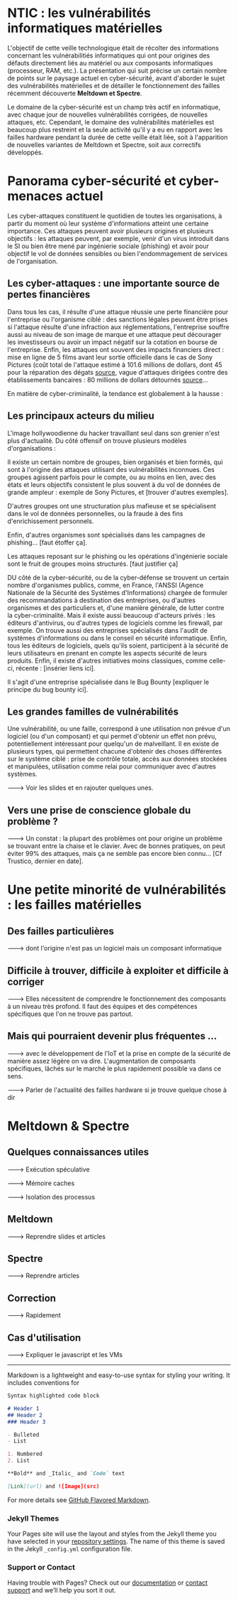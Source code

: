 # NTIC : les vulnérabilités informatiques matérielles

L'objectif de cette veille technologique était de récolter des informations concernant les vulnérabilitiés informatiques qui ont pour origines des défauts directement liés au matériel ou aux composants informatiques (processeur, RAM, etc.). La présentation qui suit précise un certain nombre de points sur le paysage actuel en cyber-sécurité, avant d'aborder le sujet des vulnérabilités matérielles et de détailler le fonctionnement des failles récemment découverte **Meltdown et Spectre**.

Le domaine de la cyber-sécurité est un champ très actif en informatique, avec chaque jour de nouvelles vulnérabilités corrigées, de nouvelles attaques, etc. Cependant, le domaine des vulnérabilités matérielles est beaucoup plus restreint et la seule activité qu'il y a eu en rapport avec les failles hardware pendant la durée de cette veille était liée, soit à l'apparition de nouvelles variantes de Meltdown et Spectre, soit aux correctifs développés.

# Panorama cyber-sécurité et cyber-menaces actuel  

Les cyber-attaques constituent le quotidien de toutes les organisations, à partir du moment où leur système d'informations atteint une certaine importance. Ces attaques peuvent avoir plusieurs origines et plusieurs objectifs : les attaques peuvent, par exemple, venir d'un virus introduit dans le SI ou bien être mené par ingénierie sociale (phishing) et avoir pour objectif le vol de données sensibles ou bien l'endommagement de services de l'organisation. 

## Les cyber-attaques : une importante source de pertes financières

Dans tous les cas, il résulte d'une attaque réussie une perte financière pour l'entreprise ou l'organisme ciblé : des sanctions légales peuvent être prises si l'attaque résulte d'une infraction aux réglementations, l'entreprise souffre aussi au niveau de son image de marque et une attaque peut décourager les investisseurs ou avoir un impact négatif sur la cotation en bourse de l'entreprise. Enfin, les attaques ont souvent des impacts financiers direct : mise en ligne de 5 films avant leur sortie officielle dans le cas de Sony Pictures (coût total de l'attaque estimé à 101.6 millions de dollars, dont 45 pour la réparation des dégats [source](https://pedagogie.ec-lyon.fr/claroline/backends/download.php?url=LzIwMTctMjAxOC9Db3Vyc19T6WN1cml06V9kdV9TSV92Mi5wZGY%3D&cidReset=true&cidReq=S9_17160), vague d'attaques dirigées contre des établissements bancaires : 80 millions de dollars détournés [source](http://www.lemonde.fr/technologies/article/2012/06/26/80-millions-de-dollars-detournes-dans-une-cyberattaque-visant-des-banques_1724984_651865.html)...

En matière de cyber-criminalité, la tendance est globalement à la hausse : 



## Les principaux acteurs du milieu


L'image hollywoodienne du hacker travaillant seul dans son grenier n'est plus d'actualité. Du côté offensif on trouve plusieurs modèles d'organisations : 

Il existe un certain nombre de groupes, bien organisés et bien formés, qui sont à l'origine des attaques utilisant des vulnérabilités inconnues. Ces groupes agissent parfois pour le compte, ou au moins en lien, avec des états et leurs objectifs consistent le plus souvent à du vol de données de grande ampleur : exemple de Sony Pictures, et [trouver d'autres exemples].

D'autres groupes ont une structuration plus mafieuse et se spécialisent dans le vol de données personnelles, ou la fraude à des fins d'enrichissement personnels.

Enfin, d'autres organismes sont spécialisés dans les campagnes de phishing... [faut étoffer ça].


Les attaques reposant sur le phishing ou les opérations d'ingénierie sociale sont le fruit de groupes moins structurés. [faut justifier ça]

DU côté de la cyber-sécurité, ou de la cyber-défense se trouvent un certain nombre d'organismes publics, comme, en France, l'ANSSI (Agence Nationale de la Sécurité des Systèmes d'Informations) chargée de formuler des recommandations à destination des entreprises, ou d'autres organismes et des particuliers et, d'une manière générale, de lutter contre la cyber-criminalité. Mais il existe aussi beaucoup d'acteurs privés : les éditeurs d'antivirus, ou d'autres types de logiciels comme les firewall, par exemple. On trouve aussi des entreprises spécialisés dans l'audit de systèmes d'informations ou dans le conseil en sécurité informatique. Enfin, tous les éditeurs de logiciels, quels qu'ils soient, participent à la sécurité de leurs utilisateurs en prenant en compte les aspects sécurité de leurs produits. Enfin, il existe d'autres initiatives moins classiques, comme celle-ci, récente : [insérier liens ici].

Il s'agit d'une entreprise spécialisée dans le Bug Bounty [expliquer le principe du bug bounty ici].

## Les grandes familles de vulnérabilités

Une vulnérabilité, ou une faille, correspond à une utilisation non prévue d'un logiciel (ou d'un composant) et qui permet d'obtenir un effet non prévu, potentiellement intéressant pour quelqu'un de malveillant. Il en existe de plusieurs types, qui permettent chacune d'obtenir des choses différentes sur le système ciblé : prise de contrôle totale, accès aux données stockées et manipulées, utilisation comme relai pour communiquer avec d'autres systèmes.

---> Voir les slides et en rajouter quelques unes.


## Vers une prise de conscience globale du problème ?

---> Un constat : la plupart des problèmes ont pour origine un problème se trouvant entre la chaise et le clavier. Avec de bonnes pratiques, on peut éviter 99% des attaques, mais ça ne semble pas encore bien connu... [Cf Trustico, dernier en date].














































































































# Une petite minorité de vulnérabilités : les failles matérielles

## Des failles particulières

---> dont l'origine n'est pas un logiciel mais un composant informatique

## Difficile à trouver, difficile à exploiter et difficile à corriger

---> Elles nécessitent de comprendre le fonctionnement des composants à un niveau très profond. Il faut des équipes et des compétences spécifiques que l'on ne trouve pas partout.


## Mais qui pourraient devenir plus fréquentes ...

---> avec le développement de l'IoT et la prise en compte de la sécurité de manière assez légère on va dire. L'augmentation de composants spécifiques, lâchés sur le marché le plus rapidement possible va dans ce sens.

---> Parler de l'actualité des failles hardware si je trouve quelque chose à dir


# Meltdown & Spectre

## Quelques connaissances utiles

---> Exécution spéculative

---> Mémoire caches

---> Isolation des processus


## Meltdown

---> Reprendre slides et articles

## Spectre

---> Reprendre articles

## Correction

---> Rapidement


## Cas d'utilisation

---> Expliquer le javascript et les VMs



















---------------------------------------------------------------------------------------------------------------------------



Markdown is a lightweight and easy-to-use syntax for styling your writing. It includes conventions for

```markdown
Syntax highlighted code block

# Header 1
## Header 2
### Header 3

- Bulleted
- List

1. Numbered
2. List

**Bold** and _Italic_ and `Code` text

[Link](url) and ![Image](src)
```

For more details see [GitHub Flavored Markdown](https://guides.github.com/features/mastering-markdown/).

### Jekyll Themes

Your Pages site will use the layout and styles from the Jekyll theme you have selected in your [repository settings](https://github.com/tduboudi/Meltdown-Spectre/settings). The name of this theme is saved in the Jekyll `_config.yml` configuration file.

### Support or Contact

Having trouble with Pages? Check out our [documentation](https://help.github.com/categories/github-pages-basics/) or [contact support](https://github.com/contact) and we’ll help you sort it out.
